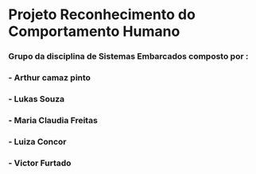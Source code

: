 # Projeto Reconhecimento do Comportamento Humano

### Grupo da disciplina de Sistemas Embarcados composto por :
### - Arthur camaz pinto
### - Lukas Souza
### - Maria Claudia Freitas
### - Luiza Concor
### - Victor Furtado

